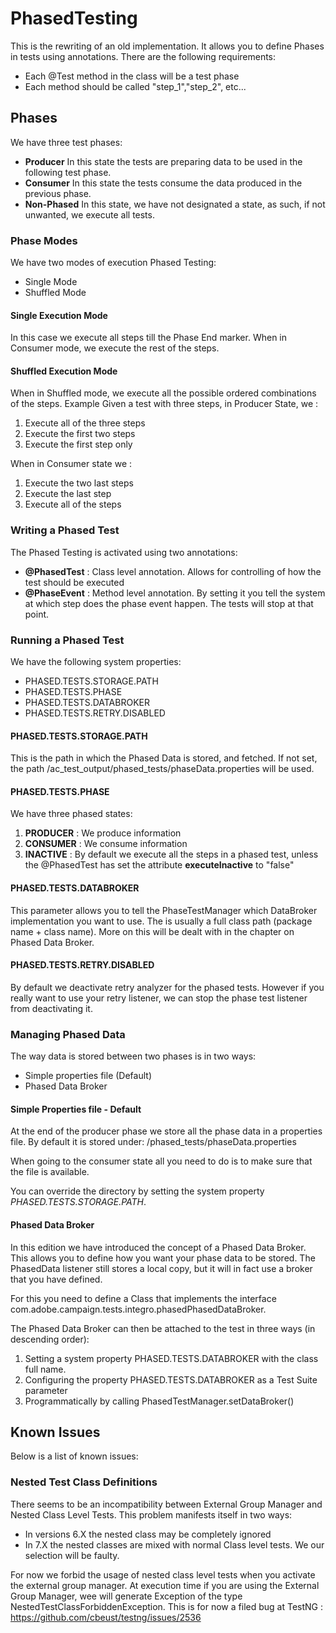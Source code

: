 # PhasedTesting


This is the rewriting of an old implementation. It allows you to define Phases in tests using annotations. There are the following requirements:
* Each @Test method in the class will be a test phase
* Each method should be called "step_1","step_2", etc...

## Phases
We have three test phases:
* **Producer** In this state the tests are preparing data to be used in the following test phase. 
* **Consumer** In this state the tests consume the data produced in the previous phase. 
* **Non-Phased** In this state, we have not designated a state, as such, if not unwanted, we execute all tests.


### Phase Modes
We have two modes of execution Phased Testing:
* Single Mode
* Shuffled Mode

#### Single Execution Mode
In this case we execute all steps till the Phase End marker. When in Consumer mode, we execute the rest of the steps.

#### Shuffled Execution Mode
When in Shuffled mode, we execute all the possible ordered combinations of the steps. Example Given a test with three steps, in Producer State, we :
1. Execute all of the three steps
2. Execute the first two steps
3. Execute the first step only

When in Consumer state we :
1. Execute the two last steps
2. Execute the last step
3. Execute all of the steps


### Writing a Phased Test
The Phased Testing is activated using two annotations:
* **@PhasedTest** : Class level annotation. Allows for controlling of how the test should be executed
* **@PhaseEvent** : Method level annotation. By setting it you tell the system at which step does the phase event happen. The tests will stop at that point.

### Running a Phased Test

We have the following system properties:
* PHASED.TESTS.STORAGE.PATH
* PHASED.TESTS.PHASE
* PHASED.TESTS.DATABROKER
* PHASED.TESTS.RETRY.DISABLED


#### PHASED.TESTS.STORAGE.PATH
This is the path in which the Phased Data is stored, and fetched. If not set, the path /ac_test_output/phased_tests/phaseData.properties will be used.

#### PHASED.TESTS.PHASE
We have three phased states:
1. **PRODUCER** : We produce information
2. **CONSUMER** : We consume information
3. **INACTIVE** : By default we execute all the steps in a phased test, unless the @PhasedTest has set the attribute **executeInactive** to "false"

#### PHASED.TESTS.DATABROKER
This parameter allows you to tell the PhaseTestManager which DataBroker implementation you want to use. The is usually a full class path (package name + class name). More on this will be dealt with in the chapter on Phased Data Broker.

#### PHASED.TESTS.RETRY.DISABLED
By default we deactivate retry analyzer for the phased tests. However if you really want to use your retry listener, we can stop the phase test listener from deactivating it.

### Managing Phased Data
The way data is stored between two phases is in two ways:
* Simple properties file (Default)
* Phased Data Broker

#### Simple Properties file - Default
At the end of the producer phase we store all the phase data in a properties file. By default it is stored under:
<STD Output directory>/phased_tests/phaseData.properties

When going to the consumer state all you need to do is to make sure that the file is available.

You can override the directory by setting the system property *PHASED.TESTS.STORAGE.PATH*.

#### Phased Data Broker
In this edition we have introduced the concept of a Phased Data Broker. This allows you to define how you want your phase data to be stored. The PhasedData listener still stores a local copy, but it will in fact use a broker that you have defined. 

For this you need to define a Class that implements the interface com.adobe.campaign.tests.integro.phasedPhasedDataBroker. 

The Phased Data Broker can then be attached to the test in three ways (in descending order):
1. Setting a system property PHASED.TESTS.DATABROKER with the class full name.
2. Configuring the property PHASED.TESTS.DATABROKER as a Test Suite parameter 
3. Programmatically by calling PhasedTestManager.setDataBroker()


## Known Issues
Below is a list of known issues:

### Nested Test Class Definitions
There seems to be an incompatibility between External Group Manager and Nested Class Level Tests. This problem manifests itself in two ways:
* In versions 6.X the nested class may be completely ignored
* In 7.X the nested classes are mixed with normal Class level tests. We our selection will be faulty.

For now we forbid the usage of nested class level tests when you activate the external group manager. At execution time if you are using the External Group Manager, wee will generate Exception of the type NestedTestClassForbiddenException. This is for now a filed bug at TestNG : https://github.com/cbeust/testng/issues/2536


